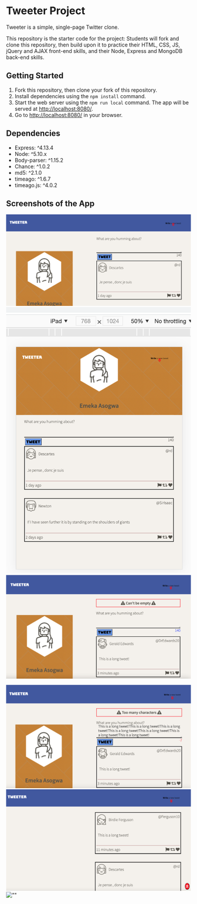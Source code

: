 # Tweeter Project

Tweeter is a simple, single-page Twitter clone.

This repository is the starter code for the project: Students will fork and clone this repository, then build upon it to practice their HTML, CSS, JS, jQuery and AJAX front-end skills, and their Node, Express and MongoDB back-end skills.

## Getting Started

1. Fork this repository, then clone your fork of this repository.
2. Install dependencies using the `npm install` command.
3. Start the web server using the `npm run local` command. The app will be served at <http://localhost:8080/>.
4. Go to <http://localhost:8080/> in your browser.

## Dependencies

- Express: ^4.13.4
- Node: ^5.10.x
- Body-parser: ^1.15.2
- Chance: ^1.0.2
- md5: ^2.1.0
- timeago: ^1.6.7
- timeago.js: ^4.0.2

## Screenshots of the App

!["Tweeter main page for desktop"](https://github.com/Emeka-asogwa/tweeter/blob/master/docs/mainPage.jpg)
!["Tweeter main page for tablet size device"](https://github.com/Emeka-asogwa/tweeter/blob/master/docs/tabletSize.jpg)
!["Shows we cant submit an empty tweet"](https://github.com/Emeka-asogwa/tweeter/blob/master/docs/emptytweet.png)

!["Shows we cant submit tweet with more than 140 characters"](https://github.com/Emeka-asogwa/tweeter/blob/master/docs/tooMany.png)
!["Shows the arrow-up button that takes client up to main page"](https://github.com/Emeka-asogwa/tweeter/blob/master/docs/arrowUp.png)
![""]()
